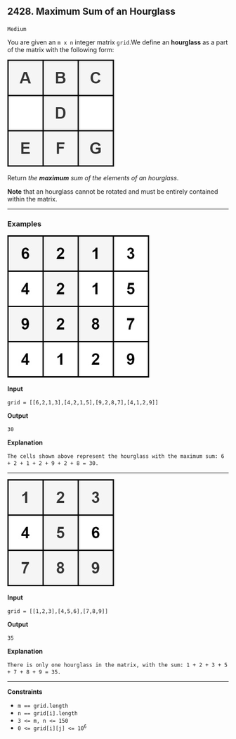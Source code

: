 ## 2428. Maximum Sum of an Hourglass

`Medium`

You are given an <code>m x n</code> integer matrix <code>grid</code>.We define an <strong>hourglass</strong> as a part of the matrix with the following form:

![](img.jpg)

Return <em>the <strong>maximum</strong> sum of the elements of an hourglass</em>.

<strong>Note</strong> that an hourglass cannot be rotated and must be entirely contained within the matrix.

---

### Examples

![](1.jpg)

**Input**
```
grid = [[6,2,1,3],[4,2,1,5],[9,2,8,7],[4,1,2,9]]
```

**Output**
```
30
```

**Explanation**
```
The cells shown above represent the hourglass with the maximum sum: 6 + 2 + 1 + 2 + 9 + 2 + 8 = 30.
```


---

![](2.jpg)

**Input**
```
grid = [[1,2,3],[4,5,6],[7,8,9]]
```

**Output**
```
35
```

**Explanation**
```
There is only one hourglass in the matrix, with the sum: 1 + 2 + 3 + 5 + 7 + 8 + 9 = 35.
```


---


**Constraints**

<ul>
<li><code>m == grid.length</code></li>
<li><code>n == grid[i].length</code></li>
<li><code>3 &lt;= m, n &lt;= 150</code></li>
<li><code>0 &lt;= grid[i][j] &lt;= 10<sup>6</sup></code></li>
</ul>
